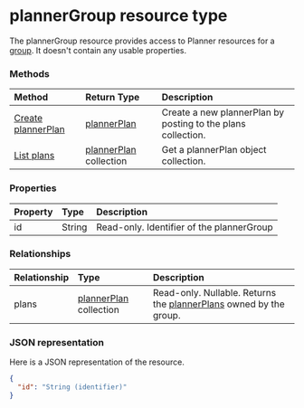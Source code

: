 # plannerGroup resource type

The plannerGroup resource provides access to Planner resources for a [group](group.md). It doesn't contain any usable properties.

### Methods

| Method		   | Return Type	|Description|
|:---------------|:--------|:----------|
|[Create plannerPlan](../api/plannergroup_post_plans.md) |[plannerPlan](plannerplan.md)| Create a new plannerPlan by posting to the plans collection.|
|[List plans](../api/plannergroup_list_plans.md) |[plannerPlan](plannerplan.md) collection| Get a plannerPlan object collection.|

### Properties
| Property	   | Type	|Description|
|:---------------|:--------|:----------|
|id|String| Read-only. Identifier of the plannerGroup|

### Relationships
| Relationship | Type	|Description|
|:---------------|:--------|:----------|
|plans|[plannerPlan](plannerplan.md) collection| Read-only. Nullable. Returns the [plannerPlans](plannerplan.md) owned by the group.|

### JSON representation

Here is a JSON representation of the resource.

<!-- {
  "blockType": "resource",
  "optionalProperties": [

  ],
  "@odata.type": "microsoft.graph.plannerGroup"
}-->

```json
{
  "id": "String (identifier)"
}

```

<!-- uuid: 8fcb5dbc-d5aa-4681-8e31-b001d5168d79
2015-10-25 14:57:30 UTC -->
<!-- {
  "type": "#page.annotation",
  "description": "plannerGroup resource",
  "keywords": "",
  "section": "documentation",
  "tocPath": ""
}-->